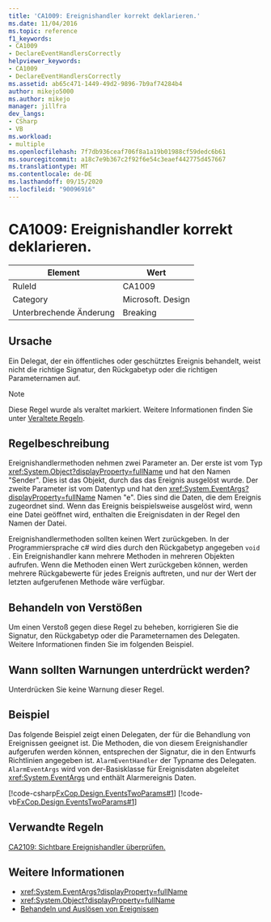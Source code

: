```yaml
---
title: 'CA1009: Ereignishandler korrekt deklarieren.'
ms.date: 11/04/2016
ms.topic: reference
f1_keywords:
- CA1009
- DeclareEventHandlersCorrectly
helpviewer_keywords:
- CA1009
- DeclareEventHandlersCorrectly
ms.assetid: ab65c471-1449-49d2-9896-7b9af74284b4
author: mikejo5000
ms.author: mikejo
manager: jillfra
dev_langs:
- CSharp
- VB
ms.workload:
- multiple
ms.openlocfilehash: 7f7db936ceaf706f8a1a19b01988cf59dedc6b61
ms.sourcegitcommit: a18c7e9b367c2f92f6e54c3eaef442775d457667
ms.translationtype: MT
ms.contentlocale: de-DE
ms.lasthandoff: 09/15/2020
ms.locfileid: "90096916"
---
```

# <a name="ca1009-declare-event-handlers-correctly"></a>CA1009: Ereignishandler korrekt deklarieren.

|Element|Wert|
|-|-|
|RuleId|CA1009|
|Category|Microsoft. Design|
|Unterbrechende Änderung|Breaking|

## <a name="cause"></a>Ursache
Ein Delegat, der ein öffentliches oder geschütztes Ereignis behandelt, weist nicht die richtige Signatur, den Rückgabetyp oder die richtigen Parameternamen auf.

> [!NOTE]
> Diese Regel wurde als veraltet markiert. Weitere Informationen finden Sie unter [Veraltete Regeln](fxcop-unported-deprecated-rules.md).

## <a name="rule-description"></a>Regelbeschreibung
Ereignishandlermethoden nehmen zwei Parameter an. Der erste ist vom Typ <xref:System.Object?displayProperty=fullName> und hat den Namen "Sender". Dies ist das Objekt, durch das das Ereignis ausgelöst wurde. Der zweite Parameter ist vom Datentyp und hat den <xref:System.EventArgs?displayProperty=fullName> Namen "e". Dies sind die Daten, die dem Ereignis zugeordnet sind. Wenn das Ereignis beispielsweise ausgelöst wird, wenn eine Datei geöffnet wird, enthalten die Ereignisdaten in der Regel den Namen der Datei.

Ereignishandlermethoden sollten keinen Wert zurückgeben. In der Programmiersprache c# wird dies durch den Rückgabetyp angegeben `void` . Ein Ereignishandler kann mehrere Methoden in mehreren Objekten aufrufen. Wenn die Methoden einen Wert zurückgeben können, werden mehrere Rückgabewerte für jedes Ereignis auftreten, und nur der Wert der letzten aufgerufenen Methode wäre verfügbar.

## <a name="how-to-fix-violations"></a>Behandeln von Verstößen
Um einen Verstoß gegen diese Regel zu beheben, korrigieren Sie die Signatur, den Rückgabetyp oder die Parameternamen des Delegaten. Weitere Informationen finden Sie im folgenden Beispiel.

## <a name="when-to-suppress-warnings"></a>Wann sollten Warnungen unterdrückt werden?
Unterdrücken Sie keine Warnung dieser Regel.

## <a name="example"></a>Beispiel
Das folgende Beispiel zeigt einen Delegaten, der für die Behandlung von Ereignissen geeignet ist. Die Methoden, die von diesem Ereignishandler aufgerufen werden können, entsprechen der Signatur, die in den Entwurfs Richtlinien angegeben ist. `AlarmEventHandler` der Typname des Delegaten. `AlarmEventArgs` wird von der-Basisklasse für Ereignisdaten abgeleitet <xref:System.EventArgs> und enthält Alarmereignis Daten.

[!code-csharp[FxCop.Design.EventsTwoParams#1](../code-quality/codesnippet/CSharp/ca1009-declare-event-handlers-correctly_1.cs)]
[!code-vb[FxCop.Design.EventsTwoParams#1](../code-quality/codesnippet/VisualBasic/ca1009-declare-event-handlers-correctly_1.vb)]

## <a name="related-rules"></a>Verwandte Regeln
[CA2109: Sichtbare Ereignishandler überprüfen.](../code-quality/ca2109.md)

## <a name="see-also"></a>Weitere Informationen

- <xref:System.EventArgs?displayProperty=fullName>
- <xref:System.Object?displayProperty=fullName>
- [Behandeln und Auslösen von Ereignissen](/dotnet/standard/events/index)
